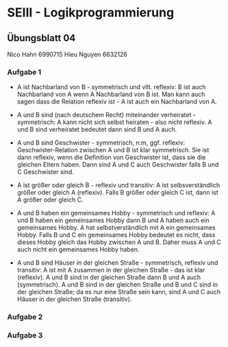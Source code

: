 # SEIII - Logikprogrammierung

## Übungsblatt 04

Nico Hahn 6990715
Hieu Nguyen 6632126

### Aufgabe 1

- A ist Nachbarland von B - symmetrisch und vllt. reflexiv:
  B  ist auch Nachbarland von A wenn A Nachbarland von B ist. Man kann auch sagen dass die Relation reflexiv ist - A ist auch ein Nachbarland von A.


- A und B sind (nach deutschem Recht) miteinander verheiratet - symmetrisch:
  A kann nicht sich selbst heiraten - also nicht reflexiv.
  A und B sind verheiratet bedeutet dann sind B und A auch.
- A und B sind Geschwister - symmetrisch, n:m, ggf. reflexiv:
  Geschwister-Relation zwischen A und B ist klar symmetrisch. Sie ist dann reflexiv, wenn die Definition von Geschwister ist, dass sie die gleichen Eltern haben. Dann sind A und C auch Geschwister falls B und C Geschwister sind. 
- A ist größer oder gleich B - reflexiv und transitiv:
  A ist selbsverständlich größer oder gleich A (reflexiv). Falls B größer oder gleich C ist, dann ist A größer oder gleich C.
- A und B haben ein gemeinsames Hobby - symmetrisch und reflexiv:
  A und B haben ein gemeinsames Hobby dann B und A haben auch ein gemeinsames Hobby. A hat selbstverständlich mit A ein gemeinsames Hobby. Falls B und C ein gemeinsames Hobby bedeutet es nicht, dass dieses Hobby gleich das Hobby zwischen A und B. Daher muss A und C auch nicht ein gemeinsames Hobby haben.
- A und B sind Häuser in der gleichen Straße - symmetrisch, reflexiv und transitiv:
  A ist mit A zusammen in der gleichen Straße - das ist klar (reflexiv).
  A und B sind in der gleichen Straße dann B und A auch (symmetrisch).
  A und B sind in der gleichen Straße und B und C sind in der gleichen Straße; da es nur eine Straße sein kann, sind A und C auch Häuser in der gleichen Straße (transitiv).

### Aufgabe 2

### Aufgabe 3
